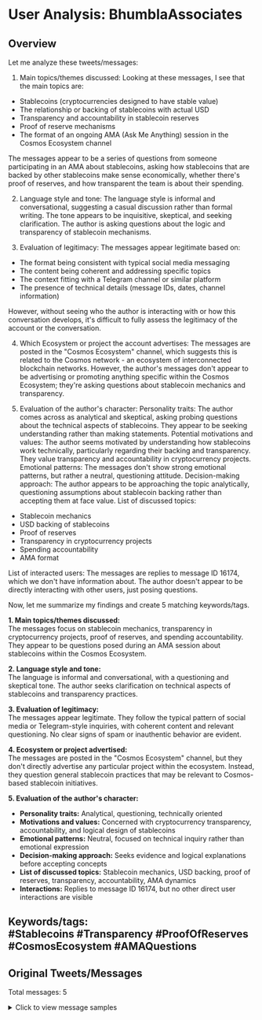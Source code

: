 # User Analysis: BhumblaAssociates

## Overview

<think>
Let me analyze these tweets/messages:

1. Main topics/themes discussed:
Looking at these messages, I see that the main topics are:
- Stablecoins (cryptocurrencies designed to have stable value)
- The relationship or backing of stablecoins with actual USD
- Transparency and accountability in stablecoin reserves
- Proof of reserve mechanisms
- The format of an ongoing AMA (Ask Me Anything) session in the Cosmos Ecosystem channel

The messages appear to be a series of questions from someone participating in an AMA about stablecoins, asking how stablecoins that are backed by other stablecoins make sense economically, whether there's proof of reserves, and how transparent the team is about their spending.

2. Language style and tone:
The language style is informal and conversational, suggesting a casual discussion rather than formal writing. The tone appears to be inquisitive, skeptical, and seeking clarification. The author is asking questions about the logic and transparency of stablecoin mechanisms.

3. Evaluation of legitimacy:
The messages appear legitimate based on:
- The format being consistent with typical social media messaging
- The content being coherent and addressing specific topics
- The context fitting with a Telegram channel or similar platform
- The presence of technical details (message IDs, dates, channel information)

However, without seeing who the author is interacting with or how this conversation develops, it's difficult to fully assess the legitimacy of the account or the conversation.

4. Which Ecosystem or project the account advertises:
The messages are posted in the "Cosmos Ecosystem" channel, which suggests this is related to the Cosmos network - an ecosystem of interconnected blockchain networks. However, the author's messages don't appear to be advertising or promoting anything specific within the Cosmos Ecosystem; they're asking questions about stablecoin mechanics and transparency.

5. Evaluation of the author's character:
Personality traits: The author comes across as analytical and skeptical, asking probing questions about the technical aspects of stablecoins. They appear to be seeking understanding rather than making statements.
Potential motivations and values: The author seems motivated by understanding how stablecoins work technically, particularly regarding their backing and transparency. They value transparency and accountability in cryptocurrency projects.
Emotional patterns: The messages don't show strong emotional patterns, but rather a neutral, questioning attitude.
Decision-making approach: The author appears to be approaching the topic analytically, questioning assumptions about stablecoin backing rather than accepting them at face value.
List of discussed topics:
- Stablecoin mechanics
- USD backing of stablecoins
- Proof of reserves
- Transparency in cryptocurrency projects
- Spending accountability
- AMA format

List of interacted users: The messages are replies to message ID 16174, which we don't have information about. The author doesn't appear to be directly interacting with other users, just posing questions.

Now, let me summarize my findings and create 5 matching keywords/tags.
</think>

**1. Main topics/themes discussed:**  
The messages focus on stablecoin mechanics, transparency in cryptocurrency projects, proof of reserves, and spending accountability. They appear to be questions posed during an AMA session about stablecoins within the Cosmos Ecosystem.

**2. Language style and tone:**  
The language is informal and conversational, with a questioning and skeptical tone. The author seeks clarification on technical aspects of stablecoins and transparency practices.

**3. Evaluation of legitimacy:**  
The messages appear legitimate. They follow the typical pattern of social media or Telegram-style inquiries, with coherent content and relevant questioning. No clear signs of spam or inauthentic behavior are evident.

**4. Ecosystem or project advertised:**  
The messages are posted in the "Cosmos Ecosystem" channel, but they don't directly advertise any particular project within the ecosystem. Instead, they question general stablecoin practices that may be relevant to Cosmos-based stablecoin initiatives.

**5. Evaluation of the author's character:**  
- **Personality traits:** Analytical, questioning, technically oriented  
- **Motivations and values:** Concerned with cryptocurrency transparency, accountability, and logical design of stablecoins  
- **Emotional patterns:** Neutral, focused on technical inquiry rather than emotional expression  
- **Decision-making approach:** Seeks evidence and logical explanations before accepting concepts  
- **List of discussed topics:** Stablecoin mechanics, USD backing, proof of reserves, transparency, accountability, AMA dynamics  
- **Interactions:** Replies to message ID 16174, but no other direct user interactions are visible  

**Keywords/tags:**  
#Stablecoins #Transparency #ProofOfReserves #CosmosEcosystem #AMAQuestions
---
## Original Tweets/Messages

Total messages: 5

<details>
<summary>Click to view message samples</summary>

| Type | Content |
|------|---------|
| telegram_message | {"message_id": 20376, "text": "interesting. Thanks for replying.", "date": "2025-05-04T18:15:00+00:00", "channel": {"id": 1230697205, "title": "\u269b\ufe0f Cosmos Ecosystem \u269b\ufe0f", "usernam... |
| telegram_message | {"message_id": 20372, "text": "At some point of intersection. There is  a relation with $USD with Stable Coin. Technically that's why it's stable coin. Backed by Real / paper $USD. right?", "date":... |
| telegram_message | {"message_id": 20368, "text": "Stable coin backed with another stable coin. How does that make sense? why not Stable coin backed by actual $USD.", "date": "2025-05-04T17:52:53+00:00", "channel": {"... |
| telegram_message | {"message_id": 20367, "text": "Is there a proof of reserve? I mean how can one check on what the team is spending on? for the sake of transparency.", "date": "2025-05-04T17:50:56+00:00", "channel":... |
| telegram_message | {"message_id": 20363, "text": "Questions can be asked here of ama?", "date": "2025-05-04T17:37:44+00:00", "channel": {"id": 1230697205, "title": "\u269b\ufe0f Cosmos Ecosystem \u269b\ufe0f", "usern... |

</details>
